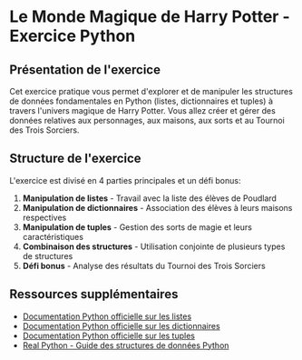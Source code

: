 # Le Monde Magique de Harry Potter - Exercice Python

## Présentation de l'exercice

Cet exercice pratique vous permet d'explorer et de manipuler les structures de données fondamentales en Python (listes, dictionnaires et tuples) à travers l'univers magique de Harry Potter. 
Vous allez créer et gérer des données relatives aux personnages, aux maisons, aux sorts et au Tournoi des Trois Sorciers.

## Structure de l'exercice

L'exercice est divisé en 4 parties principales et un défi bonus:

1. **Manipulation de listes** - Travail avec la liste des élèves de Poudlard
2. **Manipulation de dictionnaires** - Association des élèves à leurs maisons respectives
3. **Manipulation de tuples** - Gestion des sorts de magie et leurs caractéristiques
4. **Combinaison des structures** - Utilisation conjointe de plusieurs types de structures
5. **Défi bonus** - Analyse des résultats du Tournoi des Trois Sorciers

## Ressources supplémentaires

- [Documentation Python officielle sur les listes](https://docs.python.org/fr/3/tutorial/datastructures.html#more-on-lists)
- [Documentation Python officielle sur les dictionnaires](https://docs.python.org/fr/3/tutorial/datastructures.html#dictionaries)
- [Documentation Python officielle sur les tuples](https://docs.python.org/fr/3/tutorial/datastructures.html#tuples-and-sequences)
- [Real Python - Guide des structures de données Python](https://realpython.com/python-data-structures/)
